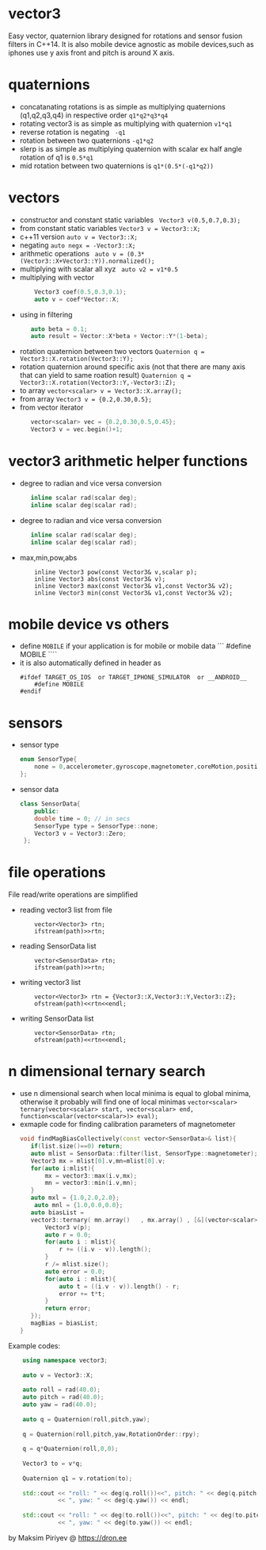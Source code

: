 # vector3
Easy vector, quaternion library designed for rotations and sensor fusion filters in C++14.
It is also mobile device agnostic as mobile devices,such as iphones use y axis front and pitch is around X axis.

# quaternions
* concatanating rotations is as simple as multiplying quaternions (q1,q2,q3,q4) in respective order
    ``` q1*q2*q3*q4 ``` 
* rotating vector3 is as simple as multiplying with quaternion
    ``` v1*q1 ```
* reverse rotation is negating
    ``` -q1```
* rotation between two quaternions
    ``` -q1*q2 ```
* slerp is as simple as multiplying quaternion with scalar ex half angle rotation of q1 is
    ``` 0.5*q1 ``` 
* mid rotation between two quaternions is
    ``` q1*(0.5*(-q1*q2)) ```
    
# vectors
* constructor and constant static variables
    ``` Vector3 v(0.5,0.7,0.3);```
* from constant static variables
    ``` Vector3 v = Vector3::X; ```
* c++11 version
    ``` auto v = Vector3::X; ```
* negating
    ``` auto negx = -Vector3::X; ```
* arithmetic operations
    ``` auto v = (0.3*(Vector3::X+Vector3::Y)).normalized();```
* multiplying with scalar all xyz
    ``` auto v2 = v1*0.5```
* multiplying with vector
    ```c++
        Vector3 coef(0.5,0.3,0.1);
        auto v = coef*Vector::X;
     ```
* using in filtering
     ```c++
        auto beta = 0.1;
        auto result = Vector::X*beta + Vector::Y*(1-beta);
     ```
* rotation quaternion between two vectors
     ``` Quaternion q = Vector3::X.rotation(Vector3::Y); ```
* rotation quaternion around specific axis (not that there are many axis that can yield to same roation result)
     ``` Quaternion q = Vector3::X.rotation(Vector3::Y,-Vector3::Z); ```
* to array 
     ```vector<scalar> v = Vector3::X.array();```
* from array 
     ```Vector3 v = {0.2,0.30,0.5};```
* from vector iterator
     ```c++
        vector<scalar> vec = {0.2,0.30,0.5,0.45};
        Vector3 v = vec.begin()+1;
     ```
# vector3 arithmetic helper functions
* degree to radian and vice versa conversion
     ```c++
        inline scalar rad(scalar deg);
        inline scalar deg(scalar rad);

    ```
* degree to radian and vice versa conversion
     ```c++
        inline scalar rad(scalar deg);
        inline scalar deg(scalar rad);

    ```
* max,min,pow,abs
    ```c+++
        inline Vector3 pow(const Vector3& v,scalar p);
        inline Vector3 abs(const Vector3& v);
        inline Vector3 max(const Vector3& v1,const Vector3& v2);
        inline Vector3 min(const Vector3& v1,const Vector3& v2);
    ```

# mobile device vs others
* define ```MOBILE``` if your application is for mobile or mobile data
    ``` #define MOBILE ````
* it is also automatically defined in header as
    ```c+++
    #ifdef TARGET_OS_IOS  or TARGET_IPHONE_SIMULATOR  or __ANDROID__             
        #define MOBILE
    #endif
    ```
# sensors
* sensor type
    ```c++
    enum SensorType{
        none = 0,accelerometer,gyroscope,magnetometer,coreMotion,position,velocity,userAcceleration,pixels
    };
    ```
* sensor data
    ```c++
    class SensorData{
        public:
        double time = 0; // in secs
        SensorType type = SensorType::none;
        Vector3 v = Vector3::Zero;
     };
    ```
# file operations
File read/write operations are simplified
* reading vector3 list from file
    ```c+++
        vector<Vector3> rtn;
        ifstream(path)>>rtn;
    ```
* reading SensorData list
    ```c+++
        vector<SensorData> rtn;
        ifstream(path)>>rtn;
    ```
* writing vector3 list
    ```c+++
        vector<Vector3> rtn = {Vector3::X,Vector3::Y,Vector3::Z};
        ofstream(path)<<rtn<<endl;
    ```
* writing SensorData list
    ```c+++
        vector<SensorData> rtn;
        ofstream(path)<<rtn<<endl;
    ```
    
# n dimensional ternary search
* use n dimensional search when local minima is equal to global minima, otherwise it probably will find one of local minimas
    ```vector<scalar> ternary(vector<scalar> start, vector<scalar> end, function<scalar(vector<scalar>)> eval);```
* exmaple code for finding  calibration parameters of magnetometer
     ```c++
     void findMagBiasCollectively(const vector<SensorData>& list){
        if(list.size()==0) return;
        auto mlist = SensorData::filter(list, SensorType::magnetometer);
        Vector3 mx = mlist[0].v,mn=mlist[0].v;
        for(auto i:mlist){
            mx = vector3::max(i.v,mx);
            mn = vector3::min(i.v,mn);
        }
        auto mxl = {1.0,2.0,2.0};
         auto mnl = {1.0,0.0,0.0};
        auto biasList =
        vector3::ternary( mn.array()   , mx.array() , [&](vector<scalar> p){
            Vector3 v(p);
            auto r = 0.0;
            for(auto i : mlist){
                r += ((i.v - v)).length();
            }
            r /= mlist.size();
            auto error = 0.0;
            for(auto i : mlist){
                auto t = ((i.v - v)).length() - r;
                error += t*t;
            }
            return error;
        });
        magBias = biasList;
    }
    ```

Example codes:
```c++
    using namespace vector3;
    
    auto v = Vector3::X;
    
    auto roll = rad(40.0);
    auto pitch = rad(40.0);
    auto yaw = rad(40.0);
    
    auto q = Quaternion(roll,pitch,yaw);
    
    q = Quaternion(roll,pitch,yaw,RotationOrder::rpy);
    
    q = q*Quaternion(roll,0,0);
    
    Vector3 to = v*q;
    
    Quaternion q1 = v.rotation(to);
    
    std::cout << "roll: " << deg(q.roll())<<", pitch: " << deg(q.pitch()) 
              << ", yaw: " << deg(q.yaw()) << endl;
    
    std::cout << "roll: " << deg(to.roll())<<", pitch: " << deg(to.pitch()) 
              << ", yaw: " << deg(to.yaw()) << endl;
```

by Maksim Piriyev @ https://dron.ee
